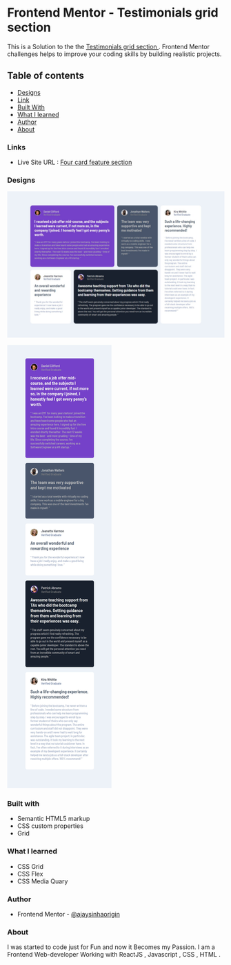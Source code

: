 # Frontend Mentor - Testimonials grid section

This is a Solution to the the  [ Testimonials grid section  ](https://www.frontendmentor.io/challenges/testimonials-grid-section-Nnw6J7Un7). Frontend Mentor challenges  helps to improve your coding  skills by building realistic projects.

## Table of contents

- [Designs](#designs)
- [Link](#links)
- [Built With](#built-with)
- [What I learned](#what-i-learned)
- [Author](#author)
- [About](#about)

### Links 

- Live Site URL : [ Four card feature section ](https://ajaysinhaorigin.github.io/FrontendMentor--Challange/testimonials-grid-section-main/)

### Designs 

![Desktop design not found](./Desktop.jpeg)  

![Mobile design not found](./Mobile.jpeg)

### Built with 

- Semantic HTML5 markup  
- CSS custom properties  
- Grid

### What I learned 

- CSS Grid 
- CSS Flex
- CSS Media Quary 

### Author 

- Frontend Mentor  - [@ajaysinhaorigin](https://www.frontendmentor.io/profile/ajaysinhaorigin)

### About 

I was started to code just for Fun and now it Becomes my Passion. I am a Frontend Web-developer Working with ReactJS , Javascript , CSS , HTML .

